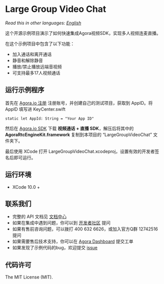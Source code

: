 # Large Group Video Chat

*Read this in other languages: [English](README.md)*

这个开源示例项目演示了如何快速集成Agora视频SDK，实现多人视频连麦直播。

在这个示例项目中包含了以下功能：

- 加入通话和离开通话
- 静音和解除静音
- 播放/禁止播放远端音视频
- 可支持最多17人视频通话

## 运行示例程序
首先在 [Agora.io 注册](https://dashboard.agora.io/cn/signup/) 注册账号，并创建自己的测试项目，获取到 AppID。将 AppID 填写进 KeyCenter.swift

```
static let AppId: String = "Your App ID"
```

然后在 [Agora.io SDK](https://www.agora.io/cn/blog/download/) 下载 **视频通话 + 直播 SDK**，解压后将其中的 **AgoraRtcEngineKit.framework** 复制到本项目的 “LargeGroupVideoChat” 文件夹下。

最后使用 XCode 打开 LargeGroupVideoChat.xcodeproj，设置有效的开发者签名后即可运行。

## 运行环境
* XCode 10.0 +

## 联系我们

- 完整的 API 文档见 [文档中心](https://docs.agora.io/cn/)
- 如果在集成中遇到问题，你可以到 [开发者社区](https://dev.agora.io/cn/) 提问
- 如果有售前咨询问题，可以拨打 400 632 6626，或加入官方Q群 12742516 提问
- 如果需要售后技术支持，你可以在 [Agora Dashboard](https://dashboard.agora.io) 提交工单
- 如果发现了示例代码的bug，欢迎提交 [issue](https://github.com/AgoraIO/Advanced-Video/issues)

## 代码许可

The MIT License (MIT).
